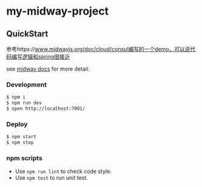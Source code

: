 # my-midway-project

## QuickStart
参考https://www.midwayjs.org/doc/cloud/consul编写的一个demo，可以说代码编写逻辑和spring很接近

<!-- add docs here for user -->

see [midway docs][midway] for more detail.

### Development

```bash
$ npm i
$ npm run dev
$ open http://localhost:7001/
```

### Deploy

```bash
$ npm start
$ npm stop
```

### npm scripts

- Use `npm run lint` to check code style.
- Use `npm test` to run unit test.


[midway]: https://midwayjs.org

